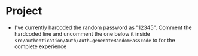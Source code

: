 # Project
 
* I've currently harcoded the random password as "12345". 
  Comment the hardcoded line and uncomment the one below it inside `src/authentication/Auth/Auth.generateRandomPasscode` to for the complete experience